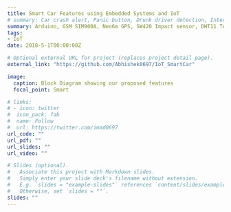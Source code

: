 ```yaml
---
title: Smart Car Features using Embedded Systems and IoT
# summary: Car crash alert, Panic button, Drunk driver detection, Interactive cabin monitoring
summary: Arduino, GSM SIM900A, Neo6m GPS, SW420 Impact sensor, DHT11 Temperature and Humidity sensor, MQ3 Alcohol sensor  
tags:
- IoT
date: 2018-5-1T00:00:00Z

# Optional external URL for project (replaces project detail page).
external_link: "https://github.com/Abhishek0697/IoT_SmartCar"

image:
  caption: Block Diagram showing our proposed features
  focal_point: Smart

# links:
# - icon: twitter
#  icon_pack: fab
#  name: Follow
#  url: https://twitter.com/imad0697
url_code: ""
url_pdf: ""
url_slides: ""
url_video: ""

# Slides (optional).
#   Associate this project with Markdown slides.
#   Simply enter your slide deck's filename without extension.
#   E.g. `slides = "example-slides"` references `content/slides/example-slides.md`.
#   Otherwise, set `slides = ""`.
slides: ""
---
```




